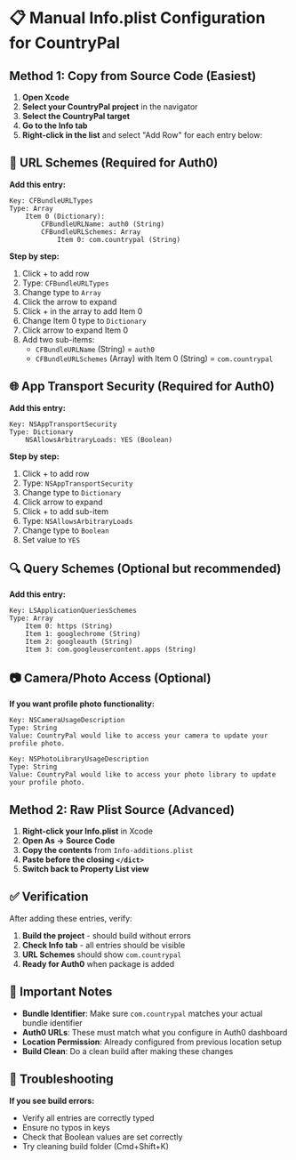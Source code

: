 # 📋 Manual Info.plist Configuration for CountryPal

## Method 1: Copy from Source Code (Easiest)

1. **Open Xcode**
2. **Select your CountryPal project** in the navigator
3. **Select the CountryPal target**
4. **Go to the Info tab**
5. **Right-click in the list** and select "Add Row" for each entry below:

## 🔗 URL Schemes (Required for Auth0)

**Add this entry:**
```
Key: CFBundleURLTypes
Type: Array
    Item 0 (Dictionary):
        CFBundleURLName: auth0 (String)
        CFBundleURLSchemes: Array
            Item 0: com.countrypal (String)
```

**Step by step:**
1. Click + to add row
2. Type: `CFBundleURLTypes`
3. Change type to `Array`
4. Click the arrow to expand
5. Click + in the array to add Item 0
6. Change Item 0 type to `Dictionary`
7. Click arrow to expand Item 0
8. Add two sub-items:
   - `CFBundleURLName` (String) = `auth0`
   - `CFBundleURLSchemes` (Array) with Item 0 (String) = `com.countrypal`

## 🌐 App Transport Security (Required for Auth0)

**Add this entry:**
```
Key: NSAppTransportSecurity
Type: Dictionary
    NSAllowsArbitraryLoads: YES (Boolean)
```

**Step by step:**
1. Click + to add row
2. Type: `NSAppTransportSecurity`
3. Change type to `Dictionary`
4. Click arrow to expand
5. Click + to add sub-item
6. Type: `NSAllowsArbitraryLoads`
7. Change type to `Boolean`
8. Set value to `YES`

## 🔍 Query Schemes (Optional but recommended)

**Add this entry:**
```
Key: LSApplicationQueriesSchemes
Type: Array
    Item 0: https (String)
    Item 1: googlechrome (String)
    Item 2: googleauth (String)
    Item 3: com.googleusercontent.apps (String)
```

## 📷 Camera/Photo Access (Optional)

**If you want profile photo functionality:**
```
Key: NSCameraUsageDescription
Type: String
Value: CountryPal would like to access your camera to update your profile photo.

Key: NSPhotoLibraryUsageDescription  
Type: String
Value: CountryPal would like to access your photo library to update your profile photo.
```

## Method 2: Raw Plist Source (Advanced)

1. **Right-click your Info.plist** in Xcode
2. **Open As → Source Code**
3. **Copy the contents** from `Info-additions.plist`
4. **Paste before the closing `</dict>`**
5. **Switch back to Property List view**

## ✅ Verification

After adding these entries, verify:
1. **Build the project** - should build without errors
2. **Check Info tab** - all entries should be visible
3. **URL Schemes** should show `com.countrypal`
4. **Ready for Auth0** when package is added

## 🚨 Important Notes

- **Bundle Identifier**: Make sure `com.countrypal` matches your actual bundle identifier
- **Auth0 URLs**: These must match what you configure in Auth0 dashboard
- **Location Permission**: Already configured from previous location setup
- **Build Clean**: Do a clean build after making these changes

## 🔧 Troubleshooting

**If you see build errors:**
- Verify all entries are correctly typed
- Ensure no typos in keys
- Check that Boolean values are set correctly
- Try cleaning build folder (Cmd+Shift+K)